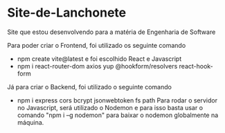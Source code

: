 # Site-de-Lanchonete
Site que estou desenvolvendo para a matéria de Engenharia de Software

Para poder criar o Frontend, foi utilizado os seguinte comando
- npm create vite@latest e foi escolhido React e Javascript
- npm i react-router-dom axios yup @hookform/resolvers react-hook-form

Já para criar o Backend, foi utilizado o seguinte comando
- npm i express cors bcrypt jsonwebtoken fs path
    Para rodar o servidor no Javascript, será utilizado o Nodemon e para isso basta usar o comando "npm i –g nodemon" para baixar o nodemon globalmente na máquina.